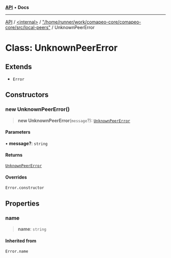 [**API**](../../../../README.md) • **Docs**

***

[API](../../../../README.md) / [\<internal\>](../../../README.md) / ["/home/runner/work/comapeo-core/comapeo-core/src/local-peers"](../README.md) / UnknownPeerError

# Class: UnknownPeerError

## Extends

- `Error`

## Constructors

### new UnknownPeerError()

> **new UnknownPeerError**(`message`?): [`UnknownPeerError`](UnknownPeerError.md)

#### Parameters

• **message?**: `string`

#### Returns

[`UnknownPeerError`](UnknownPeerError.md)

#### Overrides

`Error.constructor`

## Properties

### name

> **name**: `string`

#### Inherited from

`Error.name`
